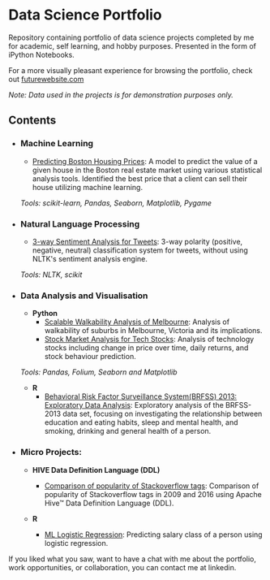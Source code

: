 # Data Science Portfolio
Repository containing portfolio of data science projects completed by me for academic, self learning, and hobby purposes. Presented in the form of iPython Notebooks.

For a more visually pleasant experience for browsing the portfolio, check out [futurewebsite.com](http://futurewebsite.com)

_Note: Data used in the projects is for demonstration purposes only._

## Contents

- ### Machine Learning

	- [Predicting Boston Housing Prices](boston_housing.ipynb): A model to predict the value of a given house in the Boston real estate market using various statistical analysis tools. Identified the best price that a client can sell their house utilizing machine learning.

	_Tools: scikit-learn, Pandas, Seaborn, Matplotlib, Pygame_ 

- ### Natural Language Processing

	- [3-way Sentiment Analysis for Tweets](Way%20Sentiment%20Analysis%20for%20Tweets.ipynb): 3-way polarity (positive, negative, neutral) classification system for tweets, without using NLTK's sentiment analysis engine.

	_Tools: NLTK, scikit_

- ### Data Analysis and Visualisation
	- __Python__
		- [Scalable Walkability Analysis of Melbourne](Scalable-Walkability-Analysis-of-Melbourne): Analysis of walkability of suburbs in Melbourne, Victoria and its implications.
		- [Stock Market Analysis for Tech Stocks](Stock%20Market%20Analysis%20for%20Tech%20Stocks.ipynb): Analysis of technology stocks including change in price over time, daily returns, and stock behaviour prediction.
		
	_Tools: Pandas, Folium, Seaborn and Matplotlib_

	- __R__ 
		- [Behavioral Risk Factor Surveillance System(BRFSS) 2013: Exploratory Data Analysis](/brfss2013): Exploratory analysis of the BRFSS-2013 data set, focusing on investigating the relationship between education and eating habits, sleep and mental health, and smoking, drinking and general health of a person. 
	

- ### Micro Projects: 

	- __HIVE Data Definition Language (DDL)__
		- [Comparison of popularity of Stackoverflow tags](https://github.com/lsirse/Hive_DDL_Stackoverflow_tag_popularity/tree/master/Micro%20Projects/Stackoverflow_tag_popularity-Hive%20DDL): Comparison of popularity of Stackoverflow tags in 2009 and 2016 using Apache Hive™ Data Definition Language (DDL).

	- __R__
		- [ML Logistic Regression](randomurl/micro_logistic): Predicting salary class of a person using logistic regression.

If you liked what you saw, want to have a chat with me about the portfolio, work opportunities, or collaboration, you can contact me at linkedin. 
